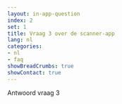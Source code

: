 ```yaml
---
layout: in-app-question
index: 2
set: 1
title: Vraag 3 over de scanner-app
lang: nl
categories:
- nl
- faq
showBreadCrumbs: true
showContact: true
---
```

Antwoord vraag 3
